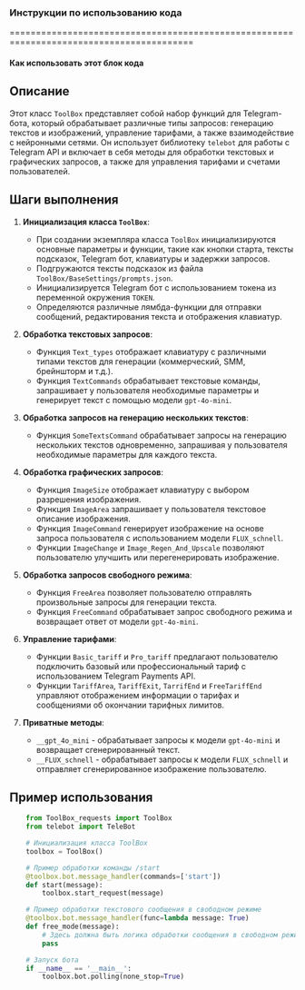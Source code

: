 ### **Инструкции по использованию кода**

=========================================================================================

#### Как использовать этот блок кода

Описание
-------------------------
Этот класс `ToolBox` представляет собой набор функций для Telegram-бота, который обрабатывает различные типы запросов: генерацию текстов и изображений, управление тарифами, а также взаимодействие с нейронными сетями. Он использует библиотеку `telebot` для работы с Telegram API и включает в себя методы для обработки текстовых и графических запросов, а также для управления тарифами и счетами пользователей.

Шаги выполнения
-------------------------
1. **Инициализация класса `ToolBox`**:
   - При создании экземпляра класса `ToolBox` инициализируются основные параметры и функции, такие как кнопки старта, тексты подсказок, Telegram бот, клавиатуры и задержки запросов.
   - Подгружаются тексты подсказок из файла `ToolBox/BaseSettings/prompts.json`.
   - Инициализируется Telegram бот с использованием токена из переменной окружения `TOKEN`.
   - Определяются различные лямбда-функции для отправки сообщений, редактирования текста и отображения клавиатур.

2.  **Обработка текстовых запросов**:
    - Функция `Text_types` отображает клавиатуру с различными типами текстов для генерации (коммерческий, SMM, брейншторм и т.д.).
    - Функция `TextCommands` обрабатывает текстовые команды, запрашивает у пользователя необходимые параметры и генерирует текст с помощью модели `gpt-4o-mini`.

3.  **Обработка запросов на генерацию нескольких текстов**:
    - Функция `SomeTextsCommand` обрабатывает запросы на генерацию нескольких текстов одновременно, запрашивая у пользователя необходимые параметры для каждого текста.

4. **Обработка графических запросов**:
   - Функция `ImageSize` отображает клавиатуру с выбором разрешения изображения.
   - Функция `ImageArea` запрашивает у пользователя текстовое описание изображения.
   - Функция `ImageCommand` генерирует изображение на основе запроса пользователя с использованием модели `FLUX_schnell`.
   - Функции `ImageChange` и `Image_Regen_And_Upscale` позволяют пользователю улучшить или перегенерировать изображение.

5. **Обработка запросов свободного режима**:
   - Функция `FreeArea` позволяет пользователю отправлять произвольные запросы для генерации текста.
   - Функция `FreeCommand` обрабатывает запрос свободного режима и возвращает ответ от модели `gpt-4o-mini`.

6. **Управление тарифами**:
   - Функции `Basic_tariff` и `Pro_tariff` предлагают пользователю подключить базовый или профессиональный тариф с использованием Telegram Payments API.
   - Функции `TariffArea`, `TariffExit`, `TarrifEnd` и `FreeTariffEnd` управляют отображением информации о тарифах и сообщениями об окончании тарифных лимитов.

7. **Приватные методы**:
    - `__gpt_4o_mini` - обрабатывает запросы к модели `gpt-4o-mini` и возвращает сгенерированный текст.
    - `__FLUX_schnell` - обрабатывает запросы к модели `FLUX_schnell` и отправляет сгенерированное изображение пользователю.

Пример использования
-------------------------

```python
    from ToolBox_requests import ToolBox
    from telebot import TeleBot

    # Инициализация класса ToolBox
    toolbox = ToolBox()

    # Пример обработки команды /start
    @toolbox.bot.message_handler(commands=['start'])
    def start(message):
        toolbox.start_request(message)

    # Пример обработки текстового сообщения в свободном режиме
    @toolbox.bot.message_handler(func=lambda message: True)
    def free_mode(message):
        # Здесь должна быть логика обработки сообщения в свободном режиме
        pass

    # Запуск бота
    if __name__ == '__main__':
        toolbox.bot.polling(none_stop=True)